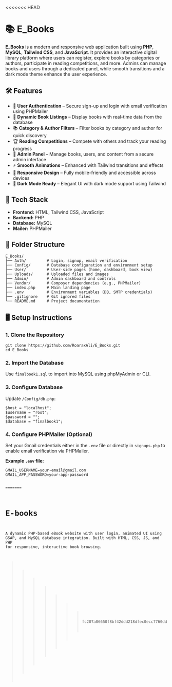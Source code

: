<<<<<<< HEAD
  <h1>📚 E_Books</h1>
  <p><strong>E_Books</strong> is a modern and responsive web application built using <strong>PHP</strong>, <strong>MySQL</strong>, <strong>Tailwind CSS</strong>, and <strong>JavaScript</strong>. It provides an interactive digital library platform where users can register, explore books by categories or authors, participate in reading competitions, and more. Admins can manage books and users through a dedicated panel, while smooth transitions and a dark mode theme enhance the user experience.</p>

  <h2>🛠️ Features</h2>
  <ul>
    <li>🔐 <strong>User Authentication</strong> – Secure sign-up and login with email verification using PHPMailer</li>
    <li>📖 <strong>Dynamic Book Listings</strong> – Display books with real-time data from the database</li>
    <li>📚 <strong>Category & Author Filters</strong> – Filter books by category and author for quick discovery</li>
    <li>🏆 <strong>Reading Competitions</strong> – Compete with others and track your reading progress</li>
    <li>📄 <strong>Admin Panel</strong> – Manage books, users, and content from a secure admin interface</li>
    <li>⚡ <strong>Smooth Animations</strong> – Enhanced with Tailwind transitions and effects</li>
    <li>📱 <strong>Responsive Design</strong> – Fully mobile-friendly and accessible across devices</li>
    <li>🌙 <strong>Dark Mode Ready</strong> – Elegant UI with dark mode support using Tailwind</li>
  </ul>

  <h2>🧩 Tech Stack</h2>
  <ul>
    <li><strong>Frontend:</strong> HTML, Tailwind CSS, JavaScript</li>
    <li><strong>Backend:</strong> PHP</li>
    <li><strong>Database:</strong> MySQL</li>
    <li><strong>Mailer:</strong> PHPMailer</li>
  </ul>

  <h2>📂 Folder Structure</h2>
  <pre><code>E_Books/
├── Auth/         # Login, signup, email verification
├── Config/       # Database configuration and environment setup
├── User/         # User-side pages (home, dashboard, book view)
├── Uploads/      # Uploaded files and images
├── Admin/        # Admin dashboard and controls
├── Vendor/       # Composer dependencies (e.g., PHPMailer)
├── index.php     # Main landing page
├── .env          # Environment variables (DB, SMTP credentials)
├── .gitignore    # Git ignored files
└── README.md     # Project documentation</code></pre>

  <h2>🖥️ Setup Instructions</h2>
  <h3>1. Clone the Repository</h3>
  <pre><code>git clone https://github.com/RoaraxAli/E_Books.git
cd E_Books</code></pre>

  <h3>2. Import the Database</h3>
  <p>Use <code>finalbook1.sql</code> to import into MySQL using phpMyAdmin or CLI.</p>

  <h3>3. Configure Database</h3>
  <p>Update <code>/Config/db.php</code>:</p>
  <pre><code>$host = "localhost";
$username = "root";
$password = "";
$database = "finalbook1";</code></pre>

  <h3>4. Configure PHPMailer (Optional)</h3>
  <p>Set your Gmail credentials either in the <code>.env</code> file or directly in <code>signups.php</code> to enable email verification via PHPMailer.</p>
  <p><strong>Example <code>.env</code> file:</strong></p>
  <pre><code>GMAIL_USERNAME=your-email@gmail.com
GMAIL_APP_PASSWORD=your-app-password



=======
# E-books
A dynamic PHP-based eBook website with user login, animated UI using GSAP, and MySQL database integration. Built with HTML, CSS, JS, and PHP for responsive, interactive book browsing.
>>>>>>> fc207a86650f8bf42ddd218dfec0ecc7760dd26d
